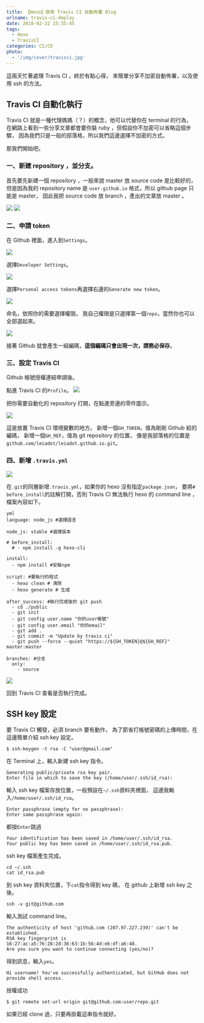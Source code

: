 ```yaml
---
title: 【Hexo】使用 Travis CI 自動佈署 Blog
urlname: travis-ci-deploy
date: 2018-02-22 15:35:45
tags:
  - Hexo
  - TravisCI
categories: CI/CD
photo:
  - '/img/cover/travisci.jpg'
---
```


這兩天忙著處理 Travis CI ，終於有點心得，
來簡單分享不加密自動佈署，以及使用 ssh 的方法。

<!-- more -->

## Travis CI 自動化執行

Travis CI 就是一種代理媽媽（？）的概念，他可以代替你在 terminal 的行為，
在網路上看到一些分享文章都會要你裝 ruby ，但假設你不加密可以省略這個步驟，
因為我們只是一般的部落格，所以我們這邊選擇不加密的方式。

那我們開始吧。

### 一、新建 repository ，並分支。

首先要先新建一個 repository ，一般來說 master 放 source code 是比較好的，
但是因為我的 repository name 是 `user.github.io` 格式，所以 github page 只能是 master，
因此我把 source code 放 branch ，產出的文章放 master 。

![](/img/travisci/step01.png)
![](/img/travisci/step02.png)

### 二、申請 token

在 Github 裡面，進入到`Settings`。

![](/img/travisci/step03.png)

選擇`Developer Settings`。

![](/img/travisci/step04.png)

選擇`Personal access tokens`再選擇右邊的`Generate new token`。

![](/img/travisci/step05.png)

命名，依照你的需要選擇權限。
我自己權限是只選擇第一個`repo`，當然你也可以全部選起來。

![](/img/travisci/step06.png)

接著 Github 就會產生一組編碼，**這個編碼只會出現一次，請務必保存**。

### 三、設定 Travis CI

Github 帳號授權連結申請後。

點進 Travis CI 的`Profile`。
![](/img/travisci/step07.png)

把你需要自動化的 repository 打開，在點進旁邊的零件圖示。

![](/img/travisci/step08.png)

這是放置 Travis CI 環境變數的地方。
新增一個`GH_TOKEN`，值為剛剛 Github 給的編碼，
新增一個`GH_REF`，值為 git repository 的位置，
像是我部落格的位置是`github.com/leiadot/leiadot.github.io.git`。

### 四、新增 `.travis.yml`

![](/img/travisci/step09.png)

在`.git`的同層新增`.travis.yml`，如果你的 hexo 沒有指定`package.json`，
要將`# before_install`的註解打開，否則 Travis CI 無法執行 hexo 的 command line ，檔案內容如下。

```
yml
language: node_js #選擇語言

node_js: stable #選擇版本

# before_install:
  # - npm install -g hexo-cli

install:
  - npm install #安裝npm

script: #要執行的程式
  - hexo clean # 清除
  - hexo generate # 生成

after_success: #執行完成後的 git push
  - cd ./public
  - git init
  - git config user.name "你的user帳號"
  - git config user.email "你的email"
  - git add .
  - git commit -m "Update by travis ci"
  - git push --force --quiet "https://${GH_TOKEN}@${GH_REF}" master:master

branches: #分支
  only:
    - source
```

![](/img/travisci/step10.png)

回到 Travis CI 查看是否執行完成。

## SSH key 設定

要 Travis CI 觸發，必須 branch 要有動作，
為了節省打帳號密碼的上傳時間，在這邊簡單介紹 ssh key 設定。

```
$ ssh-keygen -t rsa -C "user@gmail.com"
```

在 Terminal 上，輸入新建 ssh key 指令。

```
Generating public/private rsa key pair.
Enter file in which to save the key (/home/user/.ssh/id_rsa):
```

輸入 ssh key 檔案存放位置，一般預設在`~/.ssh`資料夾裡面，
這邊我輸入`/home/user/.ssh/id_rsa`。

```
Enter passphrase (empty for no passphrase):
Enter same passphrase again:
```

都按`Enter`跳過

```
Your identification has been saved in /home/user/.ssh/id_rsa.
Your public key has been saved in /home/user/.ssh/id_rsa.pub.
```

ssh key 檔案產生完成。

```
cd ~/.ssh
cat id_rsa.pub
```

到 ssh key 資料夾位置，下`cat`指令得到 key 碼，
在 github 上新增 ssh key 之後。

```
ssh -v git@github.com
```

輸入測試 command line。

```
The authenticity of host 'github.com (207.97.227.239)' can't be established.
RSA key fingerprint is 16:27:ac:a5:76:28:2d:36:63:1b:56:4d:eb:df:a6:48.
Are you sure you want to continue connecting (yes/no)?
```

得到訊息，輸入`yes`。

```
Hi username! You've successfully authenticated, but GitHub does not provide shell access.
```

授權成功

```
$ git remote set-url origin git@github.com:user/repo.git
```

如果已經 clone 過，只要再掛載這串指令就好。
